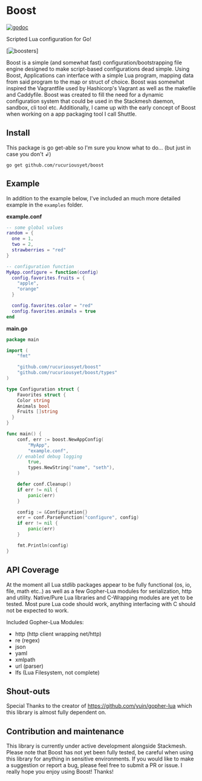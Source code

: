# Boost
[![godoc](https://img.shields.io/badge/godoc-reference-blue.svg)](https://godoc.org/github.com/rucuriousyet/boost)

Scripted Lua configuration for Go!

[![boosters](https://upload.wikimedia.org/wikipedia/commons/thumb/4/45/020408_STS110_Atlantis_launch.jpg/1158px-020408_STS110_Atlantis_launch.jpg)]

Boost is a simple (and somewhat fast) configuration/bootstrapping file engine designed to make script-based configurations dead simple. Using Boost, Applications can interface with a simple Lua program, mapping data from said program to the map or struct of choice. Boost was somewhat inspired the Vagrantfile used by Hashicorp's Vagrant as well as the makefile and Caddyfile. Boost was created to fill the need for a dynamic configuration system that could be used in the Stackmesh daemon, sandbox, cli tool etc. Additionally, I came up with the early concept of Boost when working on a app packaging tool I call Shuttle.

## Install
This package is go get-able so I'm sure you know what to do...
(but just in case you don't ↲)

`go get github.com/rucuriousyet/boost`

## Example
In addition to the example below, I've included an much more detailed example in the `examples` folder.

**example.conf**
```lua
-- some global values
random = {
  one = 1,
  two = 2,
  strawberries = "red"
}

-- configuration function
MyApp.configure = function(config)
  config.favorites.fruits = {
    "apple",
    "orange"
  }

  config.favorites.color = "red"
  config.favorites.animals = true
end
```

**main.go**
```go
package main

import (
	"fmt"

	"github.com/rucuriousyet/boost"
	"github.com/rucuriousyet/boost/types"
)

type Configuration struct {
	Favorites struct {
    Color string
    Animals bool
    Fruits []string
  }
}

func main() {
	conf, err := boost.NewAppConfig(
		"MyApp",
		"example.conf",
    // enabled debug logging
		true,
		types.NewString("name", "seth"),
	)

	defer conf.Cleanup()
	if err != nil {
		panic(err)
	}

	config := &Configuration{}
	err = conf.ParseFunction("configure", config)
	if err != nil {
		panic(err)
	}

	fmt.Println(config)
}
```

## API Coverage
At the moment all Lua stdlib packages appear to be fully functional (os, io, file, math etc..) as well as a few Gopher-Lua modules for serialization, http and utility. Native/Pure Lua libraries and C-Wrapping modules are yet to be tested. Most pure Lua code should work, anything interfacing with C should not be expected to work.

Included Gopher-Lua Modules:
+ http (http client wrapping net/http)
+ re (regex)
+ json
+ yaml
+ xmlpath
+ url (parser)
+ lfs (Lua Filesystem, not complete)

## Shout-outs

Special Thanks to the creator of https://github.com/yuin/gopher-lua which this library is almost fully dependent on.

## Contribution and maintenance

This library is currently under active development alongside Stackmesh. Please note that Boost has not yet been fully tested, be careful when using this library for anything in sensitive environments. If you would like to make a suggestion or report a bug, please feel free to submit a PR or issue. I really hope you enjoy using Boost! Thanks!

